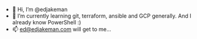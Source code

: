 - 👋 Hi, I’m @edjakeman
- 🌱 I’m currently learning git, terraform, ansible and GCP generally.  And I already know PowerShell :)
- 📫 ed@edjakeman.com will get to me...

